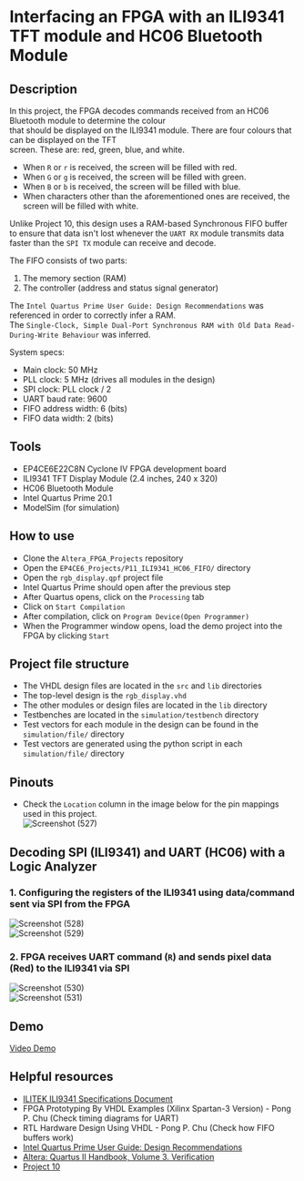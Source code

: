 # Interfacing an FPGA with an ILI9341 TFT module and HC06 Bluetooth Module        
## Description  
In this project, the FPGA decodes commands received from an HC06 Bluetooth module to determine the colour  
that should be displayed on the ILI9341 module. There are four colours that can be displayed on the TFT  
screen. These are: red, green, blue, and white.   
- When ``R`` or ``r`` is received, the screen will be filled with red.    
- When ``G`` or ``g`` is received, the screen will be filled with green.   
- When ``B`` or ``b`` is received, the screen will be filled with blue.   
- When characters other than the aforementioned ones are received, the screen will be filled with white.   

Unlike Project 10, this design uses a RAM-based Synchronous FIFO buffer to ensure that data isn't lost whenever the ``UART RX`` module transmits data faster than the ``SPI TX`` module can receive and decode.
  
The FIFO consists of two parts:  
1. The memory section (RAM)   
2. The controller (address and status signal generator)  

The ``Intel Quartus Prime User Guide: Design Recommendations`` was referenced in order to correctly infer a RAM.   
The ``Single-Clock, Simple Dual-Port Synchronous RAM with Old Data Read-During-Write Behaviour`` was inferred.    

System specs:     
- Main clock: 50 MHz       
- PLL clock: 5 MHz (drives all modules in the design)  
- SPI clock: PLL clock / 2        
- UART baud rate: 9600  
- FIFO address width: 6 (bits)  
- FIFO data width: 2 (bits)      

## Tools  
- EP4CE6E22C8N Cyclone IV FPGA development board
- ILI9341 TFT Display Module (2.4 inches, 240 x 320)    
- HC06 Bluetooth Module     
- Intel Quartus Prime 20.1
- ModelSim (for simulation)  

## How to use   
- Clone the ``Altera_FPGA_Projects`` repository   
- Open the ``EP4CE6_Projects/P11_ILI9341_HC06_FIFO/`` directory  
- Open the ``rgb_display.qpf`` project file   
- Intel Quartus Prime should open after the previous step   
- After Quartus opens, click on the ``Processing`` tab  
- Click on ``Start Compilation``  
- After compilation, click on ``Program Device(Open Programmer)``  
- When the Programmer window opens, load the demo project into the FPGA by clicking ``Start`` 

## Project file structure     
- The VHDL design files are located in the ``src`` and ``lib`` directories  
- The top-level design is the ``rgb_display.vhd``  
- The other modules or design files are located in the ``lib`` directory
- Testbenches are located in the ``simulation/testbench`` directory
- Test vectors for each module in the design can be found in the ``simulation/file/`` directory
- Test vectors are generated using the python script in each ``simulation/file/`` directory  

## Pinouts  
- Check the ``Location`` column in the image below for the pin mappings used in this project.      
![Screenshot (527)](https://github.com/MUDAL/Altera_FPGA_Projects/assets/46250887/14a0cb04-4df8-407e-a317-71a74a7a0157)  

## Decoding SPI (ILI9341) and UART (HC06) with a Logic Analyzer        
### 1. Configuring the registers of the ILI9341 using data/command sent via SPI from the FPGA     
![Screenshot (528)](https://github.com/MUDAL/Altera_FPGA_Projects/assets/46250887/7dd359b2-165c-475a-abd1-dd0fb038b282)  
![Screenshot (529)](https://github.com/MUDAL/Altera_FPGA_Projects/assets/46250887/aa73fe3b-c8a1-4cfe-a5c4-5379f2561e1f)  

### 2. FPGA receives UART command (``R``) and sends pixel data (Red) to the ILI9341 via SPI   
![Screenshot (530)](https://github.com/MUDAL/Altera_FPGA_Projects/assets/46250887/9d5f9ccf-91c2-427a-9c4a-73b2e9d2ca31)  
![Screenshot (531)](https://github.com/MUDAL/Altera_FPGA_Projects/assets/46250887/2ebbc1a2-6c3f-42cb-a08e-cec818bfb2ee)  

## Demo         
[Video Demo](https://drive.google.com/file/d/1rB7tn573PwlHpwlyph4iBdoz25naPMEl/view?usp=sharing)      

## Helpful resources   
- [ILITEK ILI9341 Specifications Document](https://drive.google.com/file/d/1omF5Pk9mfnfzifMGQ6iuK6_T9_BTqp32/view?usp=sharing)
- FPGA Prototyping By VHDL Examples (Xilinx Spartan-3 Version) - Pong P. Chu (Check timing diagrams for UART)   
- RTL Hardware Design Using VHDL - Pong P. Chu (Check how FIFO buffers work)   
- [Intel Quartus Prime User Guide: Design Recommendations](https://drive.google.com/file/d/10ceeMwrubd7WwAiYCywm3BV2gu6W5p9I/view?usp=sharing)  
- [Altera: Quartus II Handbook, Volume 3. Verification](https://drive.google.com/file/d/1oJjXx_n8-xdQk2OVQpPyZaf3n0bG2LTP/view?usp=sharing)  
- [Project 10](https://github.com/MUDAL/Altera_FPGA_Projects/tree/main/EP4CE6_Projects/P10_ILI9341_HC06)     

